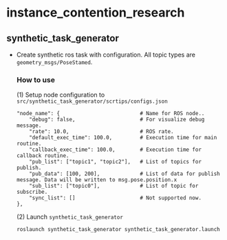 # instance_contention_research

##  synthetic_task_generator
- Create synthetic ros task with configuration. All topic types are `geometry_msgs/PoseStamed`.
    ### How to use
    (1) Setup node configuration to `src/synthetic_task_generator/scrtips/configs.json`
    ```
    "node_name": {                          # Name for ROS node..
        "debug": false,                     # For visualize debug message.
        "rate": 10.0,                       # ROS rate.
        "default_exec_time": 100.0,         # Execution time for main routine.
        "callback_exec_time": 100.0,        # Execution time for callback routine.
        "pub_list": ["topic1", "topic2"],   # List of topics for publish.
        "pub_data": [100, 200],             # List of data for publish message. Data will be written to msg.pose.position.x
        "sub_list": ["topic0"],             # List of topic for subscribe.
        "sync_list": []                     # Not supported now.
    },
    ```

    
    (2) Launch `synthetic_task_generator`
    ```
    roslaunch synthetic_task_generator synthetic_task_generator.launch
    ```